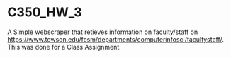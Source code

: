 # C350_HW_3
A Simple webscraper that retieves information on faculty/staff on https://www.towson.edu/fcsm/departments/computerinfosci/facultystaff/.
This was done for a Class Assignment. 
